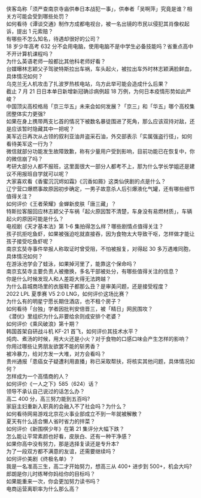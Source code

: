 侠客岛称「须严查南京寺庙供奉日本战犯一事」，供奉者「吴啊萍」究竟是谁？相关方可能会受到哪些处罚？  
如何看待《谭谈交通》制作方成都电视台，被一名出镜的市民以侵犯其肖像权起诉，提出 1 元索赔？  
有哪些不怎么知名，待遇却很好的公司？  
18 岁少年高考 632 分不会用电脑，使用电脑不是中学生必备技能吗？省重点高中不开计算机课程吗？  
为什么英语老师一般都比其他科老师好看？  
台媒曝林志颖父子驾驶特斯拉出车祸，车头起火，被拉出车外时林志颖满脸鲜血，具体情况如何？  
乌克兰无人机攻击了扎波罗热核电站，乌方此举可能会造成什么后果？  
截止 7 月 21 日日本单日新增新冠确诊病例超 18 万例，为何日本疫情形势如此严峻？  
中国顶尖高校格局「京三华五」未来会如何发展？「京三」和「华五」哪个高校集团整体实力更强?  
如果在身上携带两支匕首的情况下被数名暴徒围进了死角，那么应该双持对敌，还是应该暂时隐藏其中一把呢？  
美军近日再次从占领的叙利亚油井盗采石油，外交部表示「实属强盗行径」，如何看待美军这一行为？  
微信就部分功能发生故障致歉，称有少量用户受到影响，目前功能已在恢复中，你的微信崩了吗？  
考研大部分人都不报班，这里面很大一部分人都考不上，那为什么学长学姐还是建议不用报班自学就可以呢？  
大家喜欢看《香蜜沉沉烬如霜》《沉香如屑》这类仙侠剧的点是什么？  
辽宁营口爆燃事故原因初步确定，一男子故意杀人后引爆液化气罐，还有哪些细节值得关注？  
如何评价《王者荣耀》金蝉新皮肤「唐三藏」？  
特斯拉客服回应林志颖父子车祸「起火原因暂不清楚，车身没有易燃材质」，车辆起火的原因可能是什么？  
电视剧《天才基本法》第 1-6 集拍得怎么样？哪些剧情点值得关注？  
孩子抗拒吃鱼虾，如果被强迫吃就直接吞，因为食物太大导致干呕，怎样做才能让孩子接受吃鱼虾呢？  
南京玄奘寺事件举报人称取证时曾受阻，不怕被报复，对得起 30 多万遇难同胞，具体情况如何？  
在游泳池学会了蛙泳，如果掉河里了，能靠这个保命吗？  
南京玄奘寺主要负责人被撤换，多名干部被处分，有哪些值得关注的信息？  
你是什么时候发现人和人差距大得无法跨越？  
为什么县城商场里的衣服鞋子都那么丑？是审美问题，还是接受程度？  
2022 LPL 夏季赛 V5 2:0 LNG，如何评价这场比赛？  
为什么有的明星宁愿长期住酒店，也不租个房子？  
如何看待「台独」学者因批判安倍晋三，被「精日」网民围攻？  
《潜伏》里组织为什么非要给余则成安排个老婆？  
如何评价《乘风破浪》第十期？  
韩国首架自研战斗机 KF-21 首飞，如何评价其技术水平？  
炖肉、煮汤的时候，用大火还是小火？对于食物的口感口味会产生怎样的影响？  
你用过哪些让男朋友欲罢不能的斩男香？  
被冷暴力，给对方发一大堆，对方会看吗？  
贵州通报「患癌女子疑遭利用直播」称已采取帮扶，将核实其他问题，具体情况如何？  
怎样成为一个高情商的人？  
如何评价《一人之下》585（624）话？  
领导不承认自己说过的话怎么办？  
高二 400 分，高三努力能到五百吗?  
家庭主妇重新入职真的会融入不了社会吗？为什么？  
如何看待网易游戏北京花火事业部成立不到一年就被解散？  
夏天有什么适合懒人省时省力的拌菜？  
如何评价《新围棋少年》在第 21 集评分大幅下跌？  
怎么能让平常素颜也好看，皮肤白、还有一种干净感？  
如果你高中没有努力，那是选择复读还是专升本?  
为了一段双方都不满意的友谊，还需要继续吗？  
如何评价美剧《终极名单》？  
我是一名准高三生，高二才开始努力，想高三从 400+ 进步到 500+，机会大吗?  
郎朗是你儿时练琴你妈给你的目标吗？  
如果能重来一次，你会更加努力读书吗？  
电商运营离职率为什么那么高？  
